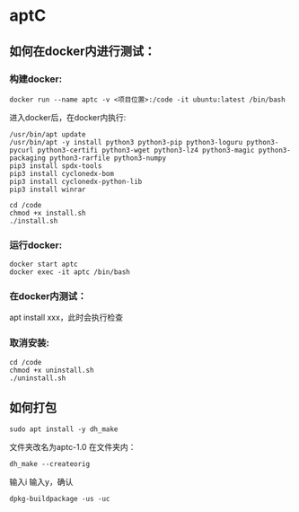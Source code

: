 # aptC

## 如何在docker内进行测试：
### 构建docker:
```
docker run --name aptc -v <项目位置>:/code -it ubuntu:latest /bin/bash
```
进入docker后，在docker内执行:
```
/usr/bin/apt update
/usr/bin/apt -y install python3 python3-pip python3-loguru python3-pycurl python3-certifi python3-wget python3-lz4 python3-magic python3-packaging python3-rarfile python3-numpy
pip3 install spdx-tools
pip3 install cyclonedx-bom
pip3 install cyclonedx-python-lib
pip3 install winrar

cd /code
chmod +x install.sh
./install.sh
```
### 运行docker:
```
docker start aptc
docker exec -it aptc /bin/bash
```
### 在docker内测试：
apt install xxx，此时会执行检查

### 取消安装:
```
cd /code
chmod +x uninstall.sh
./uninstall.sh
```
## 如何打包
```
sudo apt install -y dh_make
```
文件夹改名为aptc-1.0
在文件夹内：
```
dh_make --createorig
```
输入i
输入y，确认

```
dpkg-buildpackage -us -uc
```

